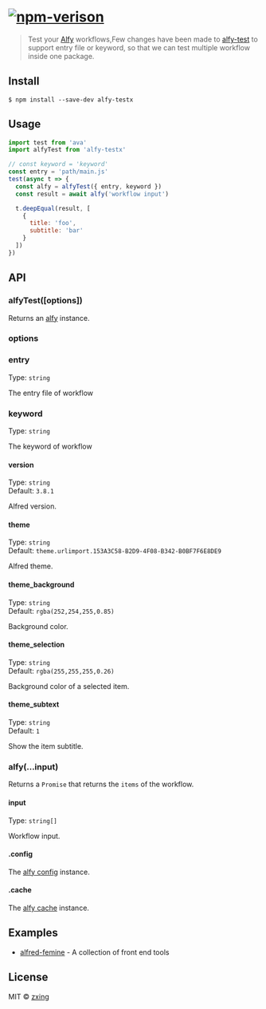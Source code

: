 # [![npm-verison](https://img.shields.io/npm/v/alfred-femine.svg?style=flat-square)](https://www.npmjs.com/package/alfred-femine)

> Test your [Alfy](https://github.com/sindresorhus/alfy) workflows,Few changes have been made to [alfy-test](https://github.com/SamVerschueren/alfy-test) to support entry file or keyword, so that we can test multiple workflow inside one package.

## Install

```
$ npm install --save-dev alfy-testx
```

## Usage

```js
import test from 'ava'
import alfyTest from 'alfy-testx'

// const keyword = 'keyword'
const entry = 'path/main.js'
test(async t => {
  const alfy = alfyTest({ entry, keyword })
  const result = await alfy('workflow input')

  t.deepEqual(result, [
    {
      title: 'foo',
      subtitle: 'bar'
    }
  ])
})
```

## API

### alfyTest([options])

Returns an [alfy](#alfyinput) instance.

### options

### entry

Type: `string`<br>

The entry file of workflow

### keyword

Type: `string`<br>

The keyword of workflow

#### version

Type: `string`<br>
Default: `3.8.1`

Alfred version.

#### theme

Type: `string`<br>
Default: `theme.urlimport.153A3C58-B2D9-4F08-B342-B0BF7F6E8DE9`

Alfred theme.

#### theme_background

Type: `string`<br>
Default: `rgba(252,254,255,0.85)`

Background color.

#### theme_selection

Type: `string`<br>
Default: `rgba(255,255,255,0.26)`

Background color of a selected item.

#### theme_subtext

Type: `string`<br>
Default: `1`

Show the item subtitle.

### alfy(...input)

Returns a `Promise` that returns the `items` of the workflow.

#### input

Type: `string[]`

Workflow input.

#### .config

The [alfy config](https://github.com/sindresorhus/alfy#config) instance.

#### .cache

The [alfy cache](https://github.com/sindresorhus/alfy#cache) instance.

## Examples

* [alfred-femine](https://github.com/FeMiner/alfred-femine) - A collection of front end tools

## License

MIT © [zxing](https://www.zxing.top)

